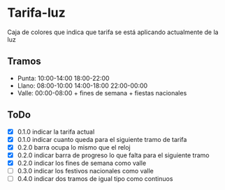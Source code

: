 # Tarifa-luz

Caja de colores que indica que tarifa se está aplicando actualmente de la luz


## Tramos

* Punta: 10:00-14:00  18:00-22:00
* Llano: 08:00-10:00  14:00-18:00  22:00-00:00
* Valle: 00:00-08:00 + fines de semana + fiestas nacionales

## ToDo

- [x] 0.1.0 indicar la tarifa actual
- [x] 0.1.0 indicar cuanto queda para el siguiente tramo de tarifa
- [x] 0.2.0 barra ocupa lo mismo que el reloj
- [x] 0.2.0 indicar barra de progreso lo que falta para el siguiente tramo
- [x] 0.2.0 indicar los fines de semana como valle
- [ ] 0.3.0 indicar los festivos nacionales como valle
- [ ] 0.4.0 indicar dos tramos de igual tipo como continuos
